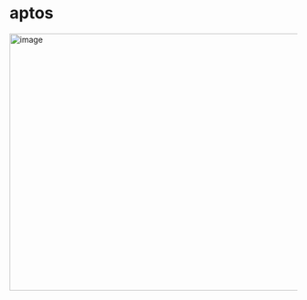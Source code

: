 # aptos

<img width="923" height="451" alt="image" src="https://github.com/user-attachments/assets/c4b55df6-9b38-4aa5-978d-bbba447d7a78" />
